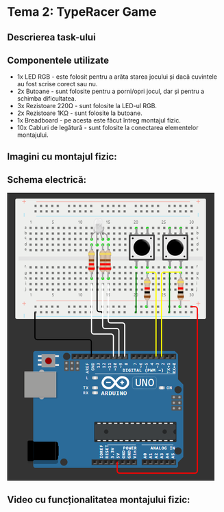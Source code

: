 # Tema 2: TypeRacer Game

## Descrierea task-ului


## Componentele utilizate
* 1x LED RGB - este folosit pentru a arăta starea jocului și dacă cuvintele au fost scrise corect sau nu.
* 2x Butoane - sunt folosite pentru a porni/opri jocul, dar și pentru a schimba dificultatea.
* 3x Rezistoare 220Ω - sunt folosite la LED-ul RGB.
* 2x Rezistoare 1KΩ - sunt folosite la butoane.
* 1x Breadboard - pe acesta este făcut întreg montajul fizic.
* 10x Cabluri de legătură - sunt folosite la conectarea elementelor montajului.

## Imagini cu montajul fizic:


## Schema electrică:
![IMG4](imagini/img4.PNG)

## Video cu funcționalitatea montajului fizic:
